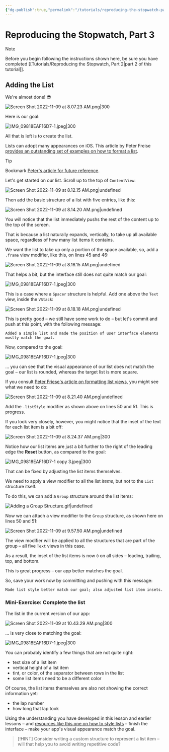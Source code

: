 ```yaml
---
{"dg-publish":true,"permalink":"/tutorials/reproducing-the-stopwatch-part-3/","dgShowToc":true}
---
```


# Reproducing the Stopwatch, Part 3

> [!NOTE]
> Before you begin following the instructions shown here, be sure you have completed [[Tutorials/Reproducing the Stopwatch, Part 2\|part 2 of this tutorial]].

## Adding the List

We're almost done! 😎

![Screen Shot 2022-11-09 at 8.07.23 AM.png|300](/img/user/Media/Screen%20Shot%202022-11-09%20at%208.07.23%20AM.png)

Here is our goal:

![IMG_09818EAF16D7-1.jpeg|300](/img/user/Media/IMG_09818EAF16D7-1.jpeg)

All that is left is to create the list.

Lists can adopt many appearances on iOS. This article by Peter Freise [provides an outstanding set of examples on how to format a list](https://peterfriese.dev/posts/swiftui-listview-part3/).

> [!TIP]
> Bookmark [Peter's article for future reference](https://peterfriese.dev/posts/swiftui-listview-part3/).

Let's get started on our list. Scroll up to the top of `ContentView`:

![Screen Shot 2022-11-09 at 8.12.15 AM.png|undefined](/img/user/Media/Screen%20Shot%202022-11-09%20at%208.12.15%20AM.png)

Then add the basic structure of a list with five entries, like this:

![Screen Shot 2022-11-09 at 8.14.20 AM.png|undefined](/img/user/Media/Screen%20Shot%202022-11-09%20at%208.14.20%20AM.png)

You will notice that the list immediately pushs the rest of the content up to the top of the screen.

That is because a list naturally expands, vertically, to take up all available space, regardless of how many list items it contains.

We want the list to take up only a portion of the space available, so, add a `.frame` view modifier, like this, on lines 45 and 46:

![Screen Shot 2022-11-09 at 8.16.15 AM.png|undefined](/img/user/Media/Screen%20Shot%202022-11-09%20at%208.16.15%20AM.png)

That helps a bit, but the interface still does not quite match our goal:

![IMG_09818EAF16D7-1.jpeg|300](/img/user/Media/IMG_09818EAF16D7-1.jpeg)

This is a case where a `Spacer` structure is helpful. Add one above the `Text` view, inside the `VStack`:

![Screen Shot 2022-11-09 at 8.18.18 AM.png|undefined](/img/user/Media/Screen%20Shot%202022-11-09%20at%208.18.18%20AM.png)

This is pretty good – we still have some work to do – but let's commit and push at this point, with the following message:

```
Added a simple list and made the position of user interface elements mostly match the goal.
```

Now, compared to the goal:

![IMG_09818EAF16D7-1.jpeg|300](/img/user/Media/IMG_09818EAF16D7-1.jpeg)

... you can see that the visual appearance of our list does not match the goal – our list is rounded, whereas the target list is more square.

If you consult [Peter Friese's article on formatting list views](https://peterfriese.dev/posts/swiftui-listview-part3/), you might see what we need to do:

![Screen Shot 2022-11-09 at 8.21.40 AM.png|undefined](/img/user/Media/Screen%20Shot%202022-11-09%20at%208.21.40%20AM.png)

Add the `.listStyle` modifier as shown above on lines 50 and 51. This is progress.

If you look very closely, however, you might notice that the inset of the text for each list item is a bit off:

![Screen Shot 2022-11-09 at 8.24.37 AM.png|300](/img/user/Media/Screen%20Shot%202022-11-09%20at%208.24.37%20AM.png)

Notice how our list items are just a bit further to the right of the leading edge the **Reset** button, as compared to the goal:

![IMG_09818EAF16D7-1 copy 3.jpeg|300](/img/user/Media/IMG_09818EAF16D7-1%20copy%203.jpeg)

That can be fixed by adjusting the list items themselves.

We need to apply a view modifier to all the list *items*, but not to the `List` structure itself.

To do this, we can add a `Group` structure around the list items:

![Adding a Group Structure.gif|undefined](/img/user/Media/Adding%20a%20Group%20Structure.gif)

Now we can attach a view modifier to the `Group` structure, as shown here on lines 50 and 51:

![Screen Shot 2022-11-09 at 9.57.50 AM.png|undefined](/img/user/Media/Screen%20Shot%202022-11-09%20at%209.57.50%20AM.png)

The view modifier will be applied to all the structures that are part of the group – all five `Text` views in this case.

As a result, the inset of the list items is now `0` on all sides – leading, trailing, top, and bottom.

This is great progress – our app better matches the goal.

So, save your work now by committing and pushing with this message:

```
Made list style better match our goal; also adjusted list item insets.
```

### Mini-Exercise: Complete the list

The list in the current version of our app:

![Screen Shot 2022-11-09 at 10.43.29 AM.png|300](/img/user/Media/Screen%20Shot%202022-11-09%20at%2010.43.29%20AM.png)

... is very close to matching the goal:

![IMG_09818EAF16D7-1.jpeg|300](/img/user/Media/IMG_09818EAF16D7-1.jpeg)

You can probably identify a few things that are not quite right:
- text size of a list item
- vertical height of a list item
- tint, or color, of the separator between rows in the list
- some list items need to be a different color

Of course, the list items themselves are also not showing the correct information yet:
- the lap number
- how long that lap took

Using the understanding you have developed in this lesson and earlier lessons – and [resources like this one on how to style lists](https://peterfriese.dev/posts/swiftui-listview-part3/) – finish the interface – make your app's visual appearance match the goal.

> [!HINT]
> Consider writing a custom structure to represent a list item – will that help you to avoid writing repetitive code?
